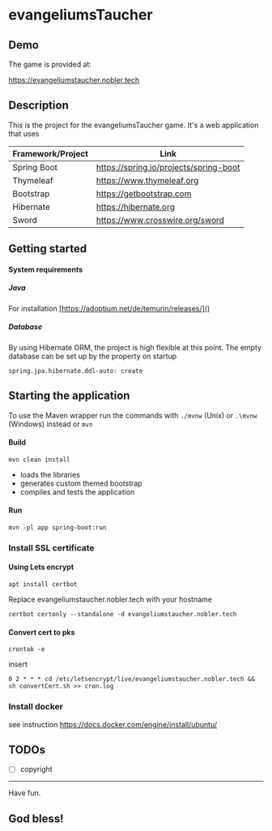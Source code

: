 # evangeliumsTaucher

## Demo
The game is provided at:

https://evangeliumstaucher.nobler.tech

## Description

This is the project for the evangeliumsTaucher game.
It's a web application that uses

| Framework/Project | Link |
|-------------------|------|
| Spring Boot       |   https://spring.io/projects/spring-boot |
| Thymeleaf         |   https://www.thymeleaf.org |
| Bootstrap         |   https://getbootstrap.com  |
| Hibernate         |   https://hibernate.org   |
| Sword             |   https://www.crosswire.org/sword |


## Getting started

#### System requirements

##### Java

For installation [https://adoptium.net/de/temurin/releases/]()

##### Database

By using Hibernate ORM, the project is high flexible at this point.
The empty database can be set up by the property on startup
```
spring.jpa.hibernate.ddl-auto: create
```

## Starting the application

To use the Maven wrapper run the commands with `./mvnw` (Unix) or `.\mvnw` (Windows) instead or `mvn`

#### Build
```mvn
mvn clean install
```
- loads the libraries
- generates custom themed bootstrap
- compiles and tests the application

#### Run
```
mvn -pl app spring-boot:run 
```
### Install SSL certificate
#### Using Lets encrypt
```
apt install certbot
```
Replace evangeliumstaucher.nobler.tech with your hostname
```
certbot certonly --standalone -d evangeliumstaucher.nobler.tech
```
#### Convert cert to pks
```
crontab -e
```
insert
```
0 2 * * * cd /etc/letsencrypt/live/evangeliumstaucher.nobler.tech && sh convertCert.sh >> cron.log
```
### Install docker
see instruction
https://docs.docker.com/engine/install/ubuntu/

## TODOs

* [ ]  copyright

---

Have fun. 
## God bless!
